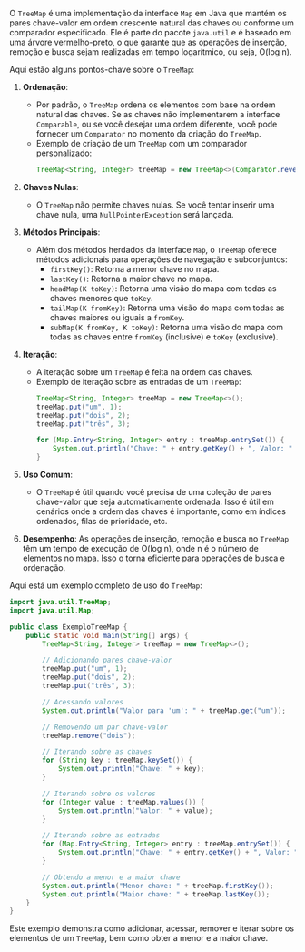 O `TreeMap` é uma implementação da interface `Map` em Java que mantém os pares chave-valor em ordem crescente natural das chaves ou conforme um comparador especificado. Ele é parte do pacote `java.util` e é baseado em uma árvore vermelho-preto, o que garante que as operações de inserção, remoção e busca sejam realizadas em tempo logarítmico, ou seja, O(log n).

Aqui estão alguns pontos-chave sobre o `TreeMap`:

1. **Ordenação**:
   - Por padrão, o `TreeMap` ordena os elementos com base na ordem natural das chaves. Se as chaves não implementarem a interface `Comparable`, ou se você desejar uma ordem diferente, você pode fornecer um `Comparator` no momento da criação do `TreeMap`.
   - Exemplo de criação de um `TreeMap` com um comparador personalizado:
     ```java
     TreeMap<String, Integer> treeMap = new TreeMap<>(Comparator.reverseOrder());
     ```

2. **Chaves Nulas**:
   - O `TreeMap` não permite chaves nulas. Se você tentar inserir uma chave nula, uma `NullPointerException` será lançada.

3. **Métodos Principais**:
   - Além dos métodos herdados da interface `Map`, o `TreeMap` oferece métodos adicionais para operações de navegação e subconjuntos:
     - `firstKey()`: Retorna a menor chave no mapa.
     - `lastKey()`: Retorna a maior chave no mapa.
     - `headMap(K toKey)`: Retorna uma visão do mapa com todas as chaves menores que `toKey`.
     - `tailMap(K fromKey)`: Retorna uma visão do mapa com todas as chaves maiores ou iguais a `fromKey`.
     - `subMap(K fromKey, K toKey)`: Retorna uma visão do mapa com todas as chaves entre `fromKey` (inclusive) e `toKey` (exclusive).

4. **Iteração**:
   - A iteração sobre um `TreeMap` é feita na ordem das chaves.
   - Exemplo de iteração sobre as entradas de um `TreeMap`:
     ```java
     TreeMap<String, Integer> treeMap = new TreeMap<>();
     treeMap.put("um", 1);
     treeMap.put("dois", 2);
     treeMap.put("três", 3);

     for (Map.Entry<String, Integer> entry : treeMap.entrySet()) {
         System.out.println("Chave: " + entry.getKey() + ", Valor: " + entry.getValue());
     }
     ```

5. **Uso Comum**:
   - O `TreeMap` é útil quando você precisa de uma coleção de pares chave-valor que seja automaticamente ordenada. Isso é útil em cenários onde a ordem das chaves é importante, como em índices ordenados, filas de prioridade, etc.
   
6. **Desempenho**: As operações de inserção, remoção e busca no `TreeMap` têm um tempo de execução de O(log n), onde n é o número de elementos no mapa. Isso o torna eficiente para operações de busca e ordenação.


Aqui está um exemplo completo de uso do `TreeMap`:

```java
import java.util.TreeMap;
import java.util.Map;

public class ExemploTreeMap {
    public static void main(String[] args) {
        TreeMap<String, Integer> treeMap = new TreeMap<>();

        // Adicionando pares chave-valor
        treeMap.put("um", 1);
        treeMap.put("dois", 2);
        treeMap.put("três", 3);

        // Acessando valores
        System.out.println("Valor para 'um': " + treeMap.get("um"));

        // Removendo um par chave-valor
        treeMap.remove("dois");

        // Iterando sobre as chaves
        for (String key : treeMap.keySet()) {
            System.out.println("Chave: " + key);
        }

        // Iterando sobre os valores
        for (Integer value : treeMap.values()) {
            System.out.println("Valor: " + value);
        }

        // Iterando sobre as entradas
        for (Map.Entry<String, Integer> entry : treeMap.entrySet()) {
            System.out.println("Chave: " + entry.getKey() + ", Valor: " + entry.getValue());
        }

        // Obtendo a menor e a maior chave
        System.out.println("Menor chave: " + treeMap.firstKey());
        System.out.println("Maior chave: " + treeMap.lastKey());
    }
}
```

Este exemplo demonstra como adicionar, acessar, remover e iterar sobre os elementos de um `TreeMap`, bem como obter a menor e a maior chave.